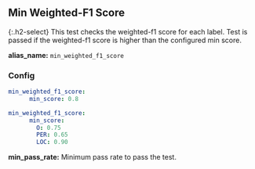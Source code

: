 
## Min Weighted-F1 Score

<div class="main-docs" markdown="1"><div class="h3-box" markdown="1">

{:.h2-select}
This test checks the weighted-f1 score for each label. Test is passed if the weighted-f1 score is higher than the configured min score.

**alias_name:** `min_weighted_f1_score`

</div><div class="h3-box" markdown="1">

### Config
```yaml
min_weighted_f1_score:
      min_score: 0.8
```
```yaml
min_weighted_f1_score:
      min_score:
        O: 0.75
        PER: 0.65
        LOC: 0.90
```
**min_pass_rate:** Minimum pass rate to pass the test.

<!-- ### Examples -->

</div></div>